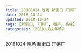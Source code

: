 ```yaml
---
title: 20181024 晚场 新街口 开粥厂
date: 2018-10-24
updated: 2018-10-24
tags: [新街口, 开粥厂, 相声, 高峰]
categories: (2018)戊戌年场次 
---
```

20181024 晚场 新街口 开粥厂
